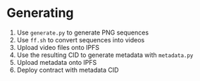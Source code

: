 # Generating

1. Use `generate.py` to generate PNG sequences
2. Use `ff.sh` to convert sequences into videos
3. Upload video files onto IPFS
4. Use the resulting CID to generate metadata with `metadata.py`
5. Upload metadata onto IPFS
6. Deploy contract with metadata CID